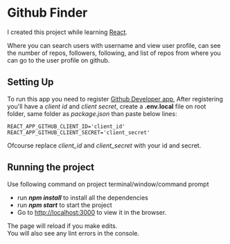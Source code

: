 # Github Finder

I created this project while learning [React](https://reactjs.org/).

Where you can search users with username and view user profile, can see the number of repos, followers, following, and list of repos from where you can go to the user profile on github.



## Setting Up

To run this app you need to register [Github Developer app](https://github.com/settings/developers), After registering you'll have a *client id* and *client secret*, create a **.env.local** file on root folder, same folder as *package.json* than paste below lines:

```
REACT_APP_GITHUB_CLIENT_ID='client_id'
REACT_APP_GITHUB_CLIENT_SECRET='client_secret'
```

Ofcourse replace *client_id* and *client_secret* with your id and secret. 

## Running the project
Use following command on project terminal/window/command prompt
- run ***npm install*** to install all the dependencies 
- run ***npm start*** to start the project
- Go to [http://localhost:3000](http://localhost:3000) to view it in the browser.

The page will reload if you make edits.\
You will also see any lint errors in the console.